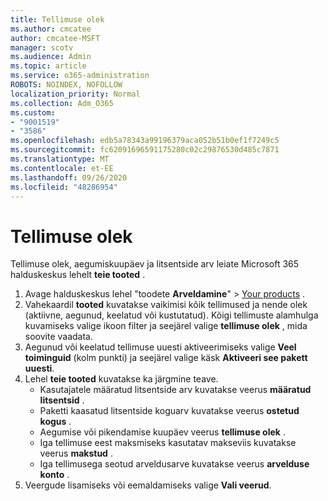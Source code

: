 ```yaml
---
title: Tellimuse olek
ms.author: cmcatee
author: cmcatee-MSFT
manager: scotv
ms.audience: Admin
ms.topic: article
ms.service: o365-administration
ROBOTS: NOINDEX, NOFOLLOW
localization_priority: Normal
ms.collection: Adm_O365
ms.custom:
- "9001519"
- "3586"
ms.openlocfilehash: edb5a78343a99196379aca052b51b0ef1f7249c5
ms.sourcegitcommit: fc62091696591175280c02c29876530d485c7871
ms.translationtype: MT
ms.contentlocale: et-EE
ms.lasthandoff: 09/26/2020
ms.locfileid: "48286954"
---
```

# <a name="subscription-status"></a>Tellimuse olek

Tellimuse olek, aegumiskuupäev ja litsentside arv leiate Microsoft 365 halduskeskus lehelt **teie tooted** .

1. Avage halduskeskus lehel "toodete **Arveldamine**"  >  [Your products](https://go.microsoft.com/fwlink/p/?linkid=842054) .
2. Vahekaardil **tooted** kuvatakse vaikimisi kõik tellimused ja nende olek (aktiivne, aegunud, keelatud või kustutatud). Kõigi tellimuste alamhulga kuvamiseks valige ikoon filter ja seejärel valige **tellimuse olek** , mida soovite vaadata.
3. Aegunud või keelatud tellimuse uuesti aktiveerimiseks valige **Veel toiminguid** (kolm punkti) ja seejärel valige käsk **Aktiveeri see pakett uuesti**.
4. Lehel **teie tooted** kuvatakse ka järgmine teave.
    - Kasutajatele määratud litsentside arv kuvatakse veerus **määratud litsentsid** .
    - Paketti kaasatud litsentside koguarv kuvatakse veerus **ostetud kogus** .
    - Aegumise või pikendamise kuupäev veerus **tellimuse olek** .
    - Iga tellimuse eest maksmiseks kasutatav makseviis kuvatakse veerus **makstud** .
    - Iga tellimusega seotud arveldusarve kuvatakse veerus **arvelduse konto** .
5. Veergude lisamiseks või eemaldamiseks valige **Vali veerud**.
